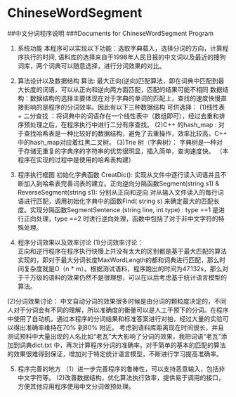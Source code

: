 ChineseWordSegment
==================


##中文分词程序说明
###Documents for ChineseWordSegment Program 

1. 系统功能
 本程序可以实现以下功能：选取字典载入，选择分词的方向，计算程序执行的时间, 语料库的选择来自于1998年人民日报的中文词以及最近的搜狗词库，两个词典可以随意选择，进行分词效果的对比。

2. 算法设计以及数据结构
  算法: 最大正向(逆向)匹配算法，即在词典中匹配到最大长度的词语，可以从正向和逆向两方面匹配，匹配的结果可能不相同
  数据结构：数据结构的选择主要体现在对于字典的单词的匹配上，查找的速度快慢直接影响的是程序的分词效率。因此有以下三种数据结构 可供选择：
  (1)线性表 + 二分查找 ：将词典中的词语存在一个线性表中（数组即可），经过去重和排序预处理之后，在程序执行中进行二分有序查找。
  (2)C++ 的hash_map : 对于查找哈希表是一种比较好的数据结构，避免了去重操作，效率比较高，C++ 中的hash_map对应着红黑二叉树。
  (3)Trie 树（字典树）： 字典树是一种对于存储无重复的字典序的字符串的优势很明显，插入简单，查询速度快。
（本程序在实现的过程中是使用的哈希表构建）


3. 程序执行框图
 初始化字典函数 CreatDic(): 实现从文件中逐行读入词语并且不断加入到哈希表完善词表的建立。正向逆向分隔函数Segment(string s1) & ReverseSegment(string s1): 分别从正向和逆向  对从输入文件读入的每行词语进行匹配，调用初始化字典中的函数Find( string s) 来确定最大的匹配长度。实现分隔函数SegmentSentence (string line, int type) : type ==1 是进行正向处理，type ==2 时进行逆向处理，函数中包括了对于非中文字符的特殊处理。 

4. 程序分词效果以及效率讨论
 (1)分词效率讨论：  
 正向和逆行程序在程序执行快慢上并没有太大的区别都是基于最大匹配的算法实现的，即对于最大分词长度MaxWordLength的都和词典进行匹配，那么时间复杂度就是O（n * m）。根据测试语料，程序跑出的时间为47.132s，那么对于千万级的语料的效果仍然不是很理想，可以在以后考虑基于统计语言模型的算法。

 (2)分词效果讨论：
  中文自动分词的效果很多时候是由分词的颗粒度决定的，不同人对于分词会有不同的理解，所以准确度的衡量可以是人工干预下的分词。在程序中使用了自动机，通过本程序的分词结果和标准答案进行对拍，经过大量的实验可以得出准确率维持在70% 到80% 附近。 考虑到语料库距离现在时间很长，并且测试预料中大量出现的人名比如“老瓦”大大影响了分词的效果，我把词语“老瓦”添加到词典dict.txt 中，再次计算程序分词的准确率。对于简单的基本的匹配的算法的效果很难得到保证，增加对于特定统计语言模型，不断进行学习提高准确率。

5. 程序完善的地方
 （1）进一步完善程序的鲁棒性，可以支持恶意输入，包括非中文字符等。
  (2)改善数据结构，优化算法执行效率，提供易于调用的接口，方便其他应用程序使用中文分词做预处理。
 







   
